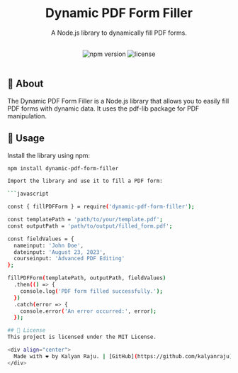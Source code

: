 <div align="center">
  <h1>Dynamic PDF Form Filler</h1>
  <p>A Node.js library to dynamically fill PDF forms.</p>
</div>

<br>

<div align="center">
  <!-- Replace with your npm package version badge -->
  <img src="https://img.shields.io/npm/v/dynamic-pdf-form-filler.svg" alt="npm version" />
  <!-- Replace with your license badge -->
  <img src="https://img.shields.io/npm/l/dynamic-pdf-form-filler.svg" alt="license" />
</div>

<br>

## 📖 About

The Dynamic PDF Form Filler is a Node.js library that allows you to easily fill PDF forms with dynamic data. It uses the pdf-lib package for PDF manipulation.

## 🚀 Usage

Install the library using npm:

```bash
npm install dynamic-pdf-form-filler

Import the library and use it to fill a PDF form:

```javascript

const { fillPDFForm } = require('dynamic-pdf-form-filler');

const templatePath = 'path/to/your/template.pdf';
const outputPath = 'path/to/output/filled_form.pdf';

const fieldValues = {
  nameinput: 'John Doe',
  dateinput: 'August 23, 2023',
  courseinput: 'Advanced PDF Editing'
};

fillPDFForm(templatePath, outputPath, fieldValues)
  .then(() => {
    console.log('PDF form filled successfully.');
  })
  .catch(error => {
    console.error('An error occurred:', error);
  });

## 📄 License
This project is licensed under the MIT License.

<div align="center">
  Made with ❤️ by Kalyan Raju. | [GitHub](https://github.com/kalyanraju)
</div>
